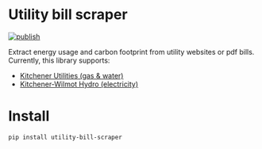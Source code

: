 # Utility bill scraper

[![publish](https://github.com/ryanfobel/utility-bill-scraper/actions/workflows/publish.yml/badge.svg?branch=main)](https://github.com/ryanfobel/utility-bill-scraper/actions/workflows/publish.yml)

Extract energy usage and carbon footprint from utility websites or pdf bills. Currently, this library supports:

 * [Kitchener Utilities (gas & water)](https://www.kitchenerutilities.ca)
 * [Kitchener-Wilmot Hydro (electricity)](https://www.kwhydro.on.ca)

# Install

```
pip install utility-bill-scraper
```